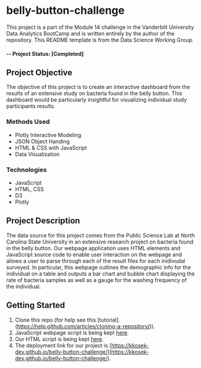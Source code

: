 # belly-button-challenge
This project is a part of the Module 14 challenge in the Vanderbilt University Data Analytics BootCamp and is written entirely by the author of the repository. This README template is from the Data Science Working Group.

#### -- Project Status: [Completed]

## Project Objective
The objective of this project is to create an interactive dashboard from the results of an extensive study on bacteria found in the belly button. This dashboard would be particularly insightful for visualizing individual study participants results. 

### Methods Used
* Plotly Interactive Modeling
* JSON Object Handing
* HTML & CSS with JavaScript
* Data Visualization

### Technologies
* JavaScript
* HTML, CSS
* D3
* Plotly

## Project Description
The data source for this project comes from the Public Science Lab at North Carolina State University in an extensive research project on bacteria found in the belly button. Our webpage application uses HTML elements and JavaScript source code to enable user interaction on the webpage and allows a user to parse through each of the result files for each inidivudal surveyed. In particular, this webpage outlines the demographic info for the individual on a table and outputs a bar chart and bubble chart displaying the rate of bacteria samples as well as a gauge for the washing frequency of the individual. 

## Getting Started

1. Clone this repo (for help see this [tutorial].(https://help.github.com/articles/cloning-a-repository/)).
2. JavaScript webpage script is being kept [here](static/js/app.js).
3. Our HTML script is being kept [here](index.html).    
4. The deployment link for our project is [https://kkosek-dev.github.io/belly-button-challenge/](https://kkosek-dev.github.io/belly-button-challenge/).
   

